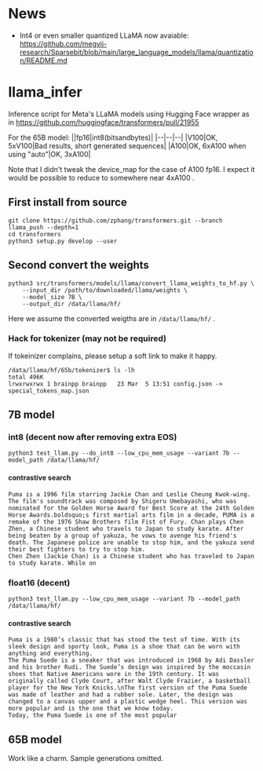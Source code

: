 # News
* Int4 or even smaller quantized LLaMA now avaiable: https://github.com/megvii-research/Sparsebit/blob/main/large_language_models/llama/quantization/README.md

# llama_infer
Inference script for Meta's LLaMA models using Hugging Face wrapper as in https://github.com/huggingface/transformers/pull/21955

For the 65B model:
||fp16|int8(bitsandbytes)|
|--|--|--|
|V100|OK, 5xV100|Bad results, short generated sequences|
|A100|OK, 6xA100 when using "auto"|OK, 3xA100|

Note that I didn't tweak the device_map for the case of A100 fp16. I expect it would be possible to reduce to somewhere near 4xA100 .

## First install from source
```
git clone https://github.com/zphang/transformers.git --branch llama_push --depth=1
cd transformers
python3 setup.py develop --user
```

## Second convert the weights
```
python3 src/transformers/models/llama/convert_llama_weights_to_hf.py \
    --input_dir /path/to/downloaded/llama/weights \
    --model_size 7B \
    --output_dir /data/llama/hf/
```

Here we assume the converted weigths are in `/data/llama/hf/` .

### Hack for tokenizer (may not be required)
If tokeinizer complains, please setup a soft link to make it happy.
```
/data/llama/hf/65b/tokenizer$ ls -lh
total 496K
lrwxrwxrwx 1 brainpp brainpp   23 Mar  5 13:51 config.json -> special_tokens_map.json
```

## 7B model

### int8 (decent now after removing extra EOS)
```python3 test_llam.py --do_int8 --low_cpu_mem_usage --variant 7b --model_path /data/llama/hf/```

#### contrastive search
```
Puma is a 1996 film starring Jackie Chan and Leslie Cheung Kwok-wing.
The film's soundtrack was composed by Shigeru Umebayashi, who was nominated for the Golden Horse Award for Best Score at the 24th Golden Horse Awards.boldsquo;s first martial arts film in a decade, PUMA is a remake of the 1976 Shaw Brothers film Fist of Fury. Chan plays Chen Zhen, a Chinese student who travels to Japan to study karate. After being beaten by a group of yakuza, he vows to avenge his friend's death. The Japanese police are unable to stop him, and the yakuza send their best fighters to try to stop him.
Chen Zhen (Jackie Chan) is a Chinese student who has traveled to Japan to study karate. While on
```


### float16 (decent)
```python3 test_llam.py --low_cpu_mem_usage --variant 7b --model_path /data/llama/hf/```

#### contrastive search
```
Puma is a 1980’s classic that has stood the test of time. With its sleek design and sporty look, Puma is a shoe that can be worn with anything and everything.
The Puma Suede is a sneaker that was introduced in 1968 by Adi Dassler and his brother Rudi. The Suede’s design was inspired by the moccasin shoes that Native Americans wore in the 19th century. It was originally called Clyde Court, after Walt Clyde Frazier, a basketball player for the New York Knicks.\nThe first version of the Puma Suede was made of leather and had a rubber sole. Later, the design was changed to a canvas upper and a plastic wedge heel. This version was more popular and is the one that we know today.
Today, the Puma Suede is one of the most popular
```

## 65B model
Work like a charm. Sample generations omitted.
